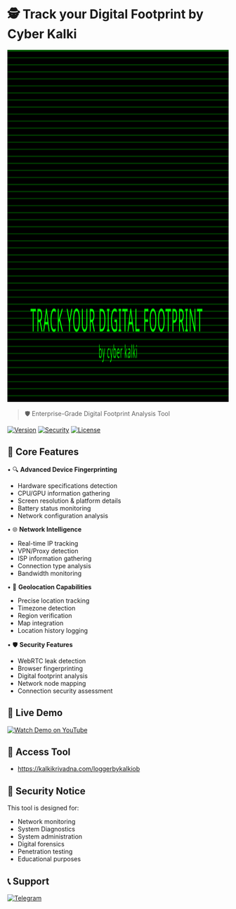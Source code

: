 # 🕵️ Track your Digital Footprint by Cyber Kalki

<div align="center">
  <img src="logo.svg" width="800" height="800" alt="Cyber Kalki Logo">
</div>

  > 🛡️ Enterprise-Grade Digital Footprint Analysis Tool
  
  [![Version](https://img.shields.io/badge/version-2.1-blue.svg)](https://github.com/krivadna/GrabifyIploggerwithvpnandlocation)
  [![Security](https://img.shields.io/badge/security-enhanced-green.svg)](https://kalkikrivadna.com)
  [![License](https://img.shields.io/badge/license-MIT-yellow.svg)](LICENSE)
</div>

## 🌟 Core Features

• 🔍 **Advanced Device Fingerprinting**
  - Hardware specifications detection
  - CPU/GPU information gathering
  - Screen resolution & platform details
  - Battery status monitoring
  - Network configuration analysis

• 🌐 **Network Intelligence**
  - Real-time IP tracking
  - VPN/Proxy detection
  - ISP information gathering
  - Connection type analysis
  - Bandwidth monitoring

• 📍 **Geolocation Capabilities**
  - Precise location tracking
  - Timezone detection
  - Region verification
  - Map integration
  - Location history logging

• 🛡️ **Security Features**
  - WebRTC leak detection
  - Browser fingerprinting
  - Digital footprint analysis
  - Network node mapping
  - Connection security assessment

## 🚀 Live Demo
  <!-- YouTube Link -->
  [![Watch Demo on YouTube](https://img.shields.io/badge/Watch_Demo-YouTube-red?style=for-the-badge&logo=youtube)](https://youtube.com/shorts/klT4bEOtGgc?si=eCZNsqj2Y_hF9XtB)


## 🚀 Access Tool 
- https://kalkikrivadna.com/loggerbykalkiob
  
## 🔐 Security Notice
This tool is designed for:
- Network monitoring
- System Diagnostics 
- System administration
- Digital forensics
- Penetration testing
- Educational purposes

## 📞 Support
[![Telegram](https://img.shields.io/badge/Telegram-2CA5E0?style=for-the-badge&logo=telegram&logoColor=white)](https://t.me/kalkimahavatar)

